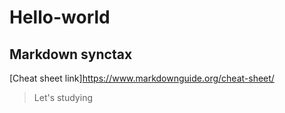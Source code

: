 # Hello-world

## Markdown synctax
[Cheat sheet link]https://www.markdownguide.org/cheat-sheet/

> Let's studying

